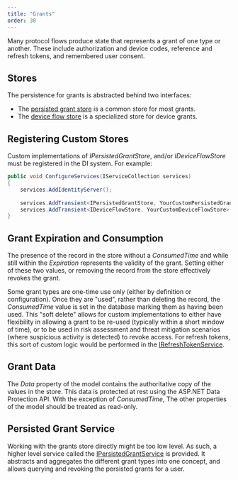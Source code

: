 ```yaml
---
title: "Grants"
order: 30
---
```


Many protocol flows produce state that represents a grant of one type or another.
These include authorization and device codes, reference and refresh tokens, and remembered user consent.

## Stores

The persistence for grants is abstracted behind two interfaces:
* The [persisted grant store](../reference/stores/persisted_grant_store) is a common store for most grants.
* The [device flow store](../reference/stores/device_flow_store) is a specialized store for device grants.

## Registering Custom Stores

Custom implementations of *IPersistedGrantStore*, and/or *IDeviceFlowStore* must be registered in the DI system.
For example:

```cs
public void ConfigureServices(IServiceCollection services)
{
    services.AddIdentityServer();
    
    services.AddTransient<IPersistedGrantStore, YourCustomPersistedGrantStore>();
    services.AddTransient<IDeviceFlowStore, YourCustomDeviceFlowStore>();
}
```

## Grant Expiration and Consumption
The presence of the record in the store without a *ConsumedTime* and while still within the *Expiration* represents the validity of the grant.
Setting either of these two values, or removing the record from the store effectively revokes the grant.

Some grant types are one-time use only (either by definition or configuration). 
Once they are "used", rather than deleting the record, the *ConsumedTime* value is set in the database marking them as having been used.
This "soft delete" allows for custom implementations to either have flexibility in allowing a grant to be re-used (typically within a short window of time),
or to be used in risk assessment and threat mitigation scenarios (where suspicious activity is detected) to revoke access.
For refresh tokens, this sort of custom logic would be performed in the [IRefreshTokenService](../reference/services/refresh_token_service).

## Grant Data
The *Data* property of the model contains the authoritative copy of the values in the store. This data is protected at rest using the ASP.NET Data Protection API. With the exception of *ConsumedTime*, The other properties of the model should be treated as read-only.

## Persisted Grant Service
Working with the grants store directly might be too low level. 
As such, a higher level service called the [IPersistedGrantService](../reference/services/persisted_grant_service) is provided.
It abstracts and aggregates the different grant types into one concept, and allows querying and revoking the persisted grants for a user.
